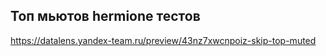## Топ мьютов hermione тестов

https://datalens.yandex-team.ru/preview/43nz7xwcnpoiz-skip-top-muted
